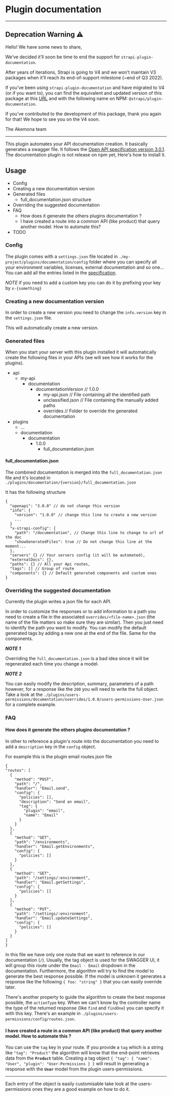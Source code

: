 # Plugin documentation

---

## Deprecation Warning :warning:

Hello! We have some news to share,

We’ve decided it’ll soon be time to end the support for `strapi-plugin-documentation`.

After years of iterations, Strapi is going to V4 and we won’t maintain V3 packages when it’ll reach its end-of-support milestone (~end of Q3 2022).

If you’ve been using `strapi-plugin-documentation` and have migrated to V4 (or if you want to), you can find the equivalent and updated version of this package at this [URL](https://github.com/strapi/strapi/tree/master/packages/plugins/documentation) and with the following name on NPM: `@strapi/plugin-documentation`.

If you’ve contributed to the development of this package, thank you again for that! We hope to see you on the V4 soon.

The Akemona team

---

This plugin automates your API documentation creation. It basically generates a swagger file. It follows the [Open API specification version 3.0.1](https://swagger.io/specification/).
The documentation plugin is not release on npm yet, Here's how to install it.

## Usage

- Config
- Creating a new documentation version
- Generated files
  - full_documentation.json structure
- Overriding the suggested documentation
- FAQ
  - How does it generate the others plugins documentation ?
  - I have created a route into a common API (like product) that query another model. How to automate this?
- TODO

### Config

The plugin comes with a `settings.json` file located in `./my-project/plugins/documentation/config` folder where you can specify all your environment variables, licenses, external documentation and so one...
You can add all the entries listed in the [specification](https://swagger.io/specification/).

_NOTE_ if you need to add a custom key you can do it by prefixing your key by `x-{something}`

### Creating a new documentation version

In order to create a new version you need to change the `info.version` key in the `settings.json` file.

This will automatically create a new version.

### Generated files

When you start your server with this plugin installed it will automatically create the following files in your APIs (we will see how it works for the plugins).

- api
  - my-api
    - documentation
      - documentationVersion // 1.0.0
        - my-api.json // File containing all the identified path
        - unclassified.json // File containing the manually added paths
        - overrides // Folder to override the generated documentation
- plugins
  - ...
  - documentation
    - documentation
      - 1.0.0
        - full_documentation.json

#### full_documentation.json

The combined documentation is merged into the `full_documentation.json` file and it's located in `./plugins/documentation/{version}/full_documentation.json`

It has the following structure

```
{
  "openapi": "3.0.0" // do not change this version
  "info": {
    "version": "1.0.0" // change this line to create a new version
    ...
  }
  "x-strapi-config": {
    "path": "/documentation", // Change this line to change to url of the doc
    "showGeneratedFiles": true // Do not change this line at the moment...
  },
  "servers" {} // Your servers config (it will be automated),
  "externalDocs": {},
  "paths": {} // All your Api routes,
  "tags": [] // Group of route
  "components": {} // Default generated components and custom ones
}
```

### Overriding the suggested documentation

Currently the plugin writes a json file for each API.

In order to customize the responses or to add information to a path you need to create a file in the associated `overrides/<file-name>.json` (the name of the file matters so make sure they are similar). Then you just need to identify the path you want to modify.
You can modify the default generated tags by adding a new one at the end of the file. Same for the components.

**_NOTE 1_**

Overriding the `full_documentation.json` is a bad idea since it will be regenerated each time you change a model.

**_NOTE 2_**

You can easily modify the description, summary, parameters of a path however, for a response like the `200` you will need to write the full object. Take a look at the `./plugins/users-permissions/documentation/overrides/1.0.0/users-permissions-User.json` for a complete example.

### FAQ

#### How does it generate the others plugins documentation ?

In other to reference a plugin's route into the documentation you need to add a `description` key in the `config` object.

For example this is the plugin email routes.json file

```
{
"routes": [
  {
    "method": "POST",
    "path": "/",
    "handler": "Email.send",
    "config": {
      "policies": [],
      "description": "Send an email",
      "tag": {
        "plugin": "email",
        "name": "Email"
      }
    }
  },
  {
    "method": "GET",
    "path": "/environments",
    "handler": "Email.getEnvironments",
    "config": {
      "policies": []
    }
  },
  {
    "method": "GET",
    "path": "/settings/:environment",
    "handler": "Email.getSettings",
    "config": {
      "policies": []
    }
  },
  {
    "method": "PUT",
    "path": "/settings/:environment",
    "handler": "Email.updateSettings",
    "config": {
      "policies": []
    }
  }
]
}
```

In this file we have only one route that we want to reference in our documentation (`/`). Usually, the tag object is used for the SWAGGER UI, it will group this route under the `Email - Email` dropdown in the documentation. Furthermore, the algorithm will try to find the model to generate the best response possible. If the model is unknown it generates a response like the following `{ foo: "string" }` that you can easily override later.

There's another property to guide the algorithm to create the best response possible, the `actionType` key.
When we can't know by the controller name the type of the returned response (like `find` and `findOne`) you can specify it with this key. There's an example in `./plugins/users-permissions/config/routes.json`.

#### I have created a route in a common API (like product) that query another model. How to automate this ?

You can use the `tag` key in your route. If you provide a `tag` which is a string like `"tag": "Product"` the algorithm will know that the end-point retrieves data from the **`Product`** table. Creating a tag object `{ "tag": { "name": "User", "plugin": "User-Permissions } }` will result in generating a response with the **`User`** model from the plugin users-permissions.

---

Each entry of the object is easily customisable take look at the users-permissions ones they are a good example on how to do it.
